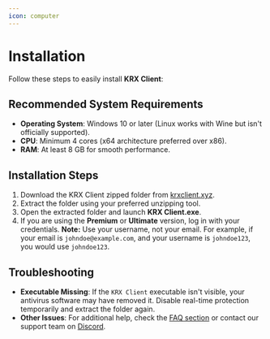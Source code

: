 ```yaml
---
icon: computer
---
```


# Installation

Follow these steps to easily install **KRX Client**:

## Recommended System Requirements
- **Operating System**: Windows 10 or later (Linux works with Wine but isn't officially supported).
- **CPU**: Minimum 4 cores (x64 architecture preferred over x86).
- **RAM**: At least 8 GB for smooth performance.

## Installation Steps
1. Download the KRX Client zipped folder from [krxclient.xyz](https://krxclient.xyz).
2. Extract the folder using your preferred unzipping tool.
3. Open the extracted folder and launch **KRX Client.exe**.
4. If you are using the **Premium** or **Ultimate** version, log in with your credentials. 
**Note:** Use your username, not your email. For example, if your email is `johndoe@example.com`, and your username is `johndoe123`, you would use `johndoe123`.

## Troubleshooting
- **Executable Missing**: If the `KRX Client` executable isn't visible, your antivirus software may have removed it. Disable real-time protection temporarily and extract the folder again.
- **Other Issues**: For additional help, check the [FAQ section](faq.md) or contact our support team on [Discord](https://discord.gg/MwzsHadQAe).
